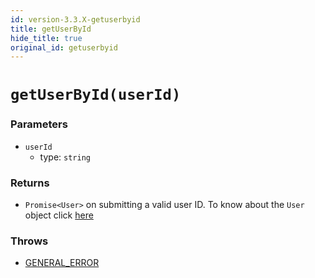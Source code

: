 ```yaml
---
id: version-3.3.X-getuserbyid
title: getUserById
hide_title: true
original_id: getuserbyid
---
```


# ``getUserById(userId)``

### Parameters
- ``userId``
  - type: ``string``


### Returns
- ``Promise<User>`` on submitting a valid user ID. To know about the ``User`` object click [here](https://github.com/supertokens/core-driver-interface/wiki#user)

### Throws
- [GENERAL_ERROR](./../errors/general_error)

